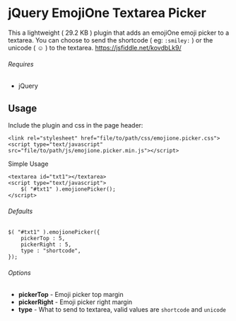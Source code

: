 # jQuery EmojiOne Textarea Picker

This a lightweight ( 29.2 KB ) plugin that adds an emojiOne emoji picker to a textarea.
You can choose to send the shortcode ( eg: `:smiley:` ) or the unicode ( ☺ ) to the textarea. https://jsfiddle.net/kovdbLk9/

###### Requires
* jQuery


## Usage

Include the plugin and css in the page header:
```
<link rel="stylesheet" href="file/to/path/css/emojione.picker.css">
<script type="text/javascript" src="file/to/path/js/emojione.picker.min.js"></script>
```

Simple Usage
```
<textarea id="txt1"></textarea>
<script type="text/javascript">
	$( "#txt1" ).emojionePicker();
</script>
```

###### Defaults
```
$( "#txt1" ).emojionePicker({
	pickerTop : 5,
	pickerRight : 5,
	type : "shortcode",
});
```

###### Options
* **pickerTop**   - Emoji picker top margin
* **pickerRight** - Emoji picker right margin
* **type**        - What to send to textarea, valid values are `shortcode` and `unicode`

